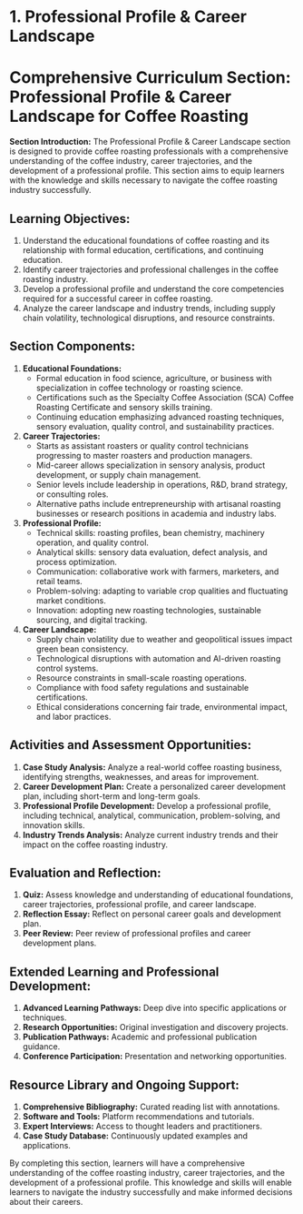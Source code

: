 # 1. Professional Profile & Career Landscape

# Comprehensive Curriculum Section: Professional Profile & Career Landscape for Coffee Roasting

**Section Introduction:**
The Professional Profile & Career Landscape section is designed to provide coffee roasting professionals with a comprehensive understanding of the coffee industry, career trajectories, and the development of a professional profile. This section aims to equip learners with the knowledge and skills necessary to navigate the coffee roasting industry successfully.

## Learning Objectives:

1. Understand the educational foundations of coffee roasting and its relationship with formal education, certifications, and continuing education.
2. Identify career trajectories and professional challenges in the coffee roasting industry.
3. Develop a professional profile and understand the core competencies required for a successful career in coffee roasting.
4. Analyze the career landscape and industry trends, including supply chain volatility, technological disruptions, and resource constraints.

## Section Components:

1. **Educational Foundations:**
	* Formal education in food science, agriculture, or business with specialization in coffee technology or roasting science.
	* Certifications such as the Specialty Coffee Association (SCA) Coffee Roasting Certificate and sensory skills training.
	* Continuing education emphasizing advanced roasting techniques, sensory evaluation, quality control, and sustainability practices.
2. **Career Trajectories:**
	* Starts as assistant roasters or quality control technicians progressing to master roasters and production managers.
	* Mid-career allows specialization in sensory analysis, product development, or supply chain management.
	* Senior levels include leadership in operations, R&D, brand strategy, or consulting roles.
	* Alternative paths include entrepreneurship with artisanal roasting businesses or research positions in academia and industry labs.
3. **Professional Profile:**
	* Technical skills: roasting profiles, bean chemistry, machinery operation, and quality control.
	* Analytical skills: sensory data evaluation, defect analysis, and process optimization.
	* Communication: collaborative work with farmers, marketers, and retail teams.
	* Problem-solving: adapting to variable crop qualities and fluctuating market conditions.
	* Innovation: adopting new roasting technologies, sustainable sourcing, and digital tracking.
4. **Career Landscape:**
	* Supply chain volatility due to weather and geopolitical issues impact green bean consistency.
	* Technological disruptions with automation and AI-driven roasting control systems.
	* Resource constraints in small-scale roasting operations.
	* Compliance with food safety regulations and sustainable certifications.
	* Ethical considerations concerning fair trade, environmental impact, and labor practices.

## Activities and Assessment Opportunities:

1. **Case Study Analysis:** Analyze a real-world coffee roasting business, identifying strengths, weaknesses, and areas for improvement.
2. **Career Development Plan:** Create a personalized career development plan, including short-term and long-term goals.
3. **Professional Profile Development:** Develop a professional profile, including technical, analytical, communication, problem-solving, and innovation skills.
4. **Industry Trends Analysis:** Analyze current industry trends and their impact on the coffee roasting industry.

## Evaluation and Reflection:

1. **Quiz:** Assess knowledge and understanding of educational foundations, career trajectories, professional profile, and career landscape.
2. **Reflection Essay:** Reflect on personal career goals and development plan.
3. **Peer Review:** Peer review of professional profiles and career development plans.

## Extended Learning and Professional Development:

1. **Advanced Learning Pathways:** Deep dive into specific applications or techniques.
2. **Research Opportunities:** Original investigation and discovery projects.
3. **Publication Pathways:** Academic and professional publication guidance.
4. **Conference Participation:** Presentation and networking opportunities.

## Resource Library and Ongoing Support:

1. **Comprehensive Bibliography:** Curated reading list with annotations.
2. **Software and Tools:** Platform recommendations and tutorials.
3. **Expert Interviews:** Access to thought leaders and practitioners.
4. **Case Study Database:** Continuously updated examples and applications.

By completing this section, learners will have a comprehensive understanding of the coffee roasting industry, career trajectories, and the development of a professional profile. This knowledge and skills will enable learners to navigate the industry successfully and make informed decisions about their careers.